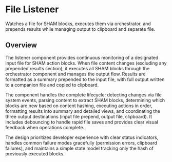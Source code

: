 # File Listener

Watches a file for SHAM blocks, executes them via orchestrator, and prepends results while managing output to clipboard and separate file.

## Overview

The listener component provides continuous monitoring of a designated input file for SHAM action blocks. When file content changes (excluding any prepended results section), it executes all SHAM blocks through the orchestrator component and manages the output flow. Results are formatted as a summary prepended to the input file, with full output written to a companion file and copied to clipboard.

The component handles the complete lifecycle: detecting changes via file system events, parsing content to extract SHAM blocks, determining which blocks are new based on content hashing, executing actions in order, formatting results into summary and detailed views, and coordinating the three output destinations (input file prepend, output file, clipboard). It includes debouncing to handle rapid file saves and provides clear visual feedback when operations complete.

The design prioritizes developer experience with clear status indicators, handles common failure modes gracefully (permission errors, clipboard failures), and maintains a simple state model tracking only the hash of previously executed blocks.